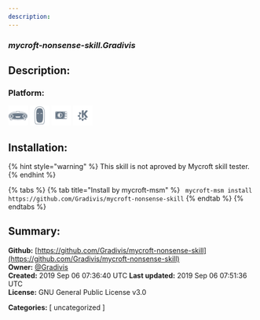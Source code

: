 ```yaml
---
description: 
---
```


### _mycroft-nonsense-skill.Gradivis_  
## Description:  
  
  
  
### Platform:  
 ![Mark I](../.gitbook/assets/mark-1-icon.png)  ![Mark II](../.gitbook/assets/mark-2-icon.png)  ![Picroft](../.gitbook/assets/picroft-icon.png)  ![plasmoid](../.gitbook/assets/kde.png)   
## Installation:  
{% hint style="warning" %}
This skill is not aproved by Mycroft skill tester.
{% endhint %}
    
{% tabs %}
{% tab title="Install by mycroft-msm" %}
``` mycroft-msm install https://github.com/Gradivis/mycroft-nonsense-skill```
{% endtab %}
  {% endtabs %}
    
## Summary:  
**Github:** [https://github.com/Gradivis/mycroft-nonsense-skill](https://github.com/Gradivis/mycroft-nonsense-skill)  
**Owner:** [@Gradivis](https://github.com/Gradivis)  
**Created:** 2019 Sep 06 07:36:40 UTC  **Last updated:** 2019 Sep 06 07:51:36 UTC  
**License:** GNU General Public License v3.0  
  
**Categories:** [ uncategorized ]   
